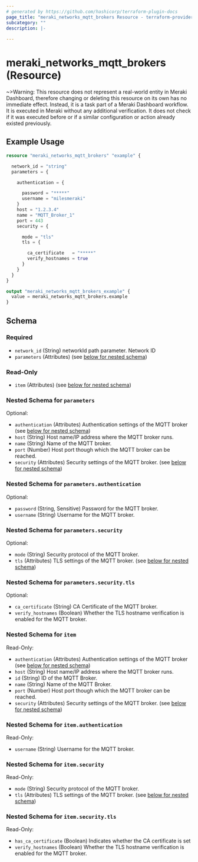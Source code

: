 ```yaml
---
# generated by https://github.com/hashicorp/terraform-plugin-docs
page_title: "meraki_networks_mqtt_brokers Resource - terraform-provider-meraki"
subcategory: ""
description: |-
  
---
```


# meraki_networks_mqtt_brokers (Resource)



~>Warning: This resource does not represent a real-world entity in Meraki Dashboard, therefore changing or deleting this resource on its own has no immediate effect. Instead, it is a task part of a Meraki Dashboard workflow. It is executed in Meraki without any additional verification. It does not check if it was executed before or if a similar configuration or action 
already existed previously.

## Example Usage

```terraform
resource "meraki_networks_mqtt_brokers" "example" {

  network_id = "string"
  parameters = {

    authentication = {

      password = "*****"
      username = "milesmeraki"
    }
    host = "1.2.3.4"
    name = "MQTT_Broker_1"
    port = 443
    security = {

      mode = "tls"
      tls = {

        ca_certificate   = "*****"
        verify_hostnames = true
      }
    }
  }
}

output "meraki_networks_mqtt_brokers_example" {
  value = meraki_networks_mqtt_brokers.example
}
```

<!-- schema generated by tfplugindocs -->
## Schema

### Required

- `network_id` (String) networkId path parameter. Network ID
- `parameters` (Attributes) (see [below for nested schema](#nestedatt--parameters))

### Read-Only

- `item` (Attributes) (see [below for nested schema](#nestedatt--item))

<a id="nestedatt--parameters"></a>
### Nested Schema for `parameters`

Optional:

- `authentication` (Attributes) Authentication settings of the MQTT broker (see [below for nested schema](#nestedatt--parameters--authentication))
- `host` (String) Host name/IP address where the MQTT broker runs.
- `name` (String) Name of the MQTT broker.
- `port` (Number) Host port though which the MQTT broker can be reached.
- `security` (Attributes) Security settings of the MQTT broker. (see [below for nested schema](#nestedatt--parameters--security))

<a id="nestedatt--parameters--authentication"></a>
### Nested Schema for `parameters.authentication`

Optional:

- `password` (String, Sensitive) Password for the MQTT broker.
- `username` (String) Username for the MQTT broker.


<a id="nestedatt--parameters--security"></a>
### Nested Schema for `parameters.security`

Optional:

- `mode` (String) Security protocol of the MQTT broker.
- `tls` (Attributes) TLS settings of the MQTT broker. (see [below for nested schema](#nestedatt--parameters--security--tls))

<a id="nestedatt--parameters--security--tls"></a>
### Nested Schema for `parameters.security.tls`

Optional:

- `ca_certificate` (String) CA Certificate of the MQTT broker.
- `verify_hostnames` (Boolean) Whether the TLS hostname verification is enabled for the MQTT broker.




<a id="nestedatt--item"></a>
### Nested Schema for `item`

Read-Only:

- `authentication` (Attributes) Authentication settings of the MQTT broker (see [below for nested schema](#nestedatt--item--authentication))
- `host` (String) Host name/IP address where the MQTT broker runs.
- `id` (String) ID of the MQTT Broker.
- `name` (String) Name of the MQTT Broker.
- `port` (Number) Host port though which the MQTT broker can be reached.
- `security` (Attributes) Security settings of the MQTT broker. (see [below for nested schema](#nestedatt--item--security))

<a id="nestedatt--item--authentication"></a>
### Nested Schema for `item.authentication`

Read-Only:

- `username` (String) Username for the MQTT broker.


<a id="nestedatt--item--security"></a>
### Nested Schema for `item.security`

Read-Only:

- `mode` (String) Security protocol of the MQTT broker.
- `tls` (Attributes) TLS settings of the MQTT broker. (see [below for nested schema](#nestedatt--item--security--tls))

<a id="nestedatt--item--security--tls"></a>
### Nested Schema for `item.security.tls`

Read-Only:

- `has_ca_certificate` (Boolean) Indicates whether the CA certificate is set
- `verify_hostnames` (Boolean) Whether the TLS hostname verification is enabled for the MQTT broker.

